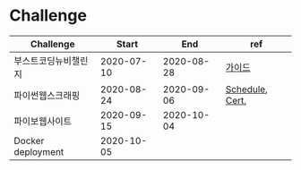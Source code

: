 # Challenge

| Challenge            | Start      | End        | ref                                                          |
| -------------------- | ---------- | ---------- | ------------------------------------------------------------ |
| 부스트코딩뉴비챌린지 | 2020-07-10 | 2020-08-28 | [가이드](./부스트코딩뉴비챌린지_200710/부스트코딩뉴비챌린지_뉴비가이드.pdf) |
| 파이썬웹스크래핑     | 2020-08-24 | 2020-09-06 | [Schedule](https://nomadcoders.co/faq/schedule-python), [Cert.](./파이썬웹스크래핑_200824/Certificate-of-Completion.pdf) |
| 파이보웹사이트       | 2020-09-15 | 2020-10-04 |                                                              |
| Docker deployment    | 2020-10-05 |            |                                                              |

